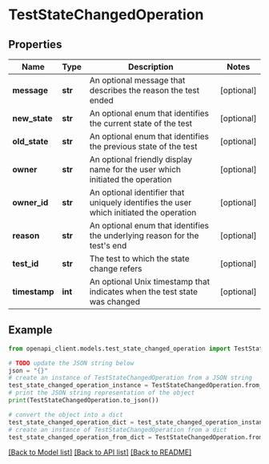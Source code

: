 # TestStateChangedOperation


## Properties

Name | Type | Description | Notes
------------ | ------------- | ------------- | -------------
**message** | **str** | An optional message that describes the reason the test ended | [optional] 
**new_state** | **str** | An optional enum that identifies the current state of the test | [optional] 
**old_state** | **str** | An optional enum that identifies the previous state of the test | [optional] 
**owner** | **str** | An optional friendly display name for the user which initiated the operation | [optional] 
**owner_id** | **str** | An optional identifier that uniquely identifies the user which initiated the operation | [optional] 
**reason** | **str** | An optional enum that identifies the underlying reason for the test&#39;s end | [optional] 
**test_id** | **str** | The test to which the state change refers | [optional] 
**timestamp** | **int** | An optional Unix timestamp that indicates when the test state was changed | [optional] 

## Example

```python
from openapi_client.models.test_state_changed_operation import TestStateChangedOperation

# TODO update the JSON string below
json = "{}"
# create an instance of TestStateChangedOperation from a JSON string
test_state_changed_operation_instance = TestStateChangedOperation.from_json(json)
# print the JSON string representation of the object
print(TestStateChangedOperation.to_json())

# convert the object into a dict
test_state_changed_operation_dict = test_state_changed_operation_instance.to_dict()
# create an instance of TestStateChangedOperation from a dict
test_state_changed_operation_from_dict = TestStateChangedOperation.from_dict(test_state_changed_operation_dict)
```
[[Back to Model list]](../README.md#documentation-for-models) [[Back to API list]](../README.md#documentation-for-api-endpoints) [[Back to README]](../README.md)


